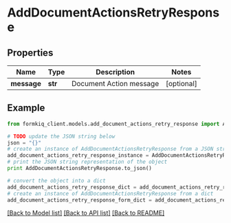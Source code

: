 # AddDocumentActionsRetryResponse


## Properties

Name | Type | Description | Notes
------------ | ------------- | ------------- | -------------
**message** | **str** | Document Action message | [optional] 

## Example

```python
from formkiq_client.models.add_document_actions_retry_response import AddDocumentActionsRetryResponse

# TODO update the JSON string below
json = "{}"
# create an instance of AddDocumentActionsRetryResponse from a JSON string
add_document_actions_retry_response_instance = AddDocumentActionsRetryResponse.from_json(json)
# print the JSON string representation of the object
print AddDocumentActionsRetryResponse.to_json()

# convert the object into a dict
add_document_actions_retry_response_dict = add_document_actions_retry_response_instance.to_dict()
# create an instance of AddDocumentActionsRetryResponse from a dict
add_document_actions_retry_response_form_dict = add_document_actions_retry_response.from_dict(add_document_actions_retry_response_dict)
```
[[Back to Model list]](../README.md#documentation-for-models) [[Back to API list]](../README.md#documentation-for-api-endpoints) [[Back to README]](../README.md)


